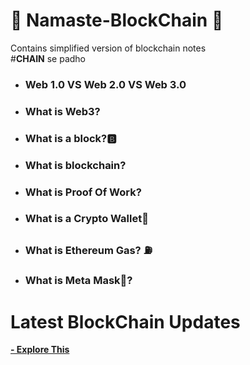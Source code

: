 # 🙏 Namaste-BlockChain 🙏
Contains simplified version of blockchain notes<br>
#**CHAIN** se padho

<ul>
<li><h3>Web 1.0 VS Web 2.0 VS Web 3.0 </h3>
<li><h3>What is Web3?</h3>
<li><h3>What is a block?🅱</h3>
<li><h3>What is blockchain?</h3>
<li><h3>What is Proof Of Work?</h3>
<li><h3>What is a Crypto Wallet👛</h3>
<li><h3>What is Ethereum Gas? ⛽</h3>
<li><h3>What is Meta Mask🦊?</h3>
</ul>

# Latest BlockChain Updates

<a href="https://academy.binance.com/en/start-here"><b>- Explore This</b></a>
